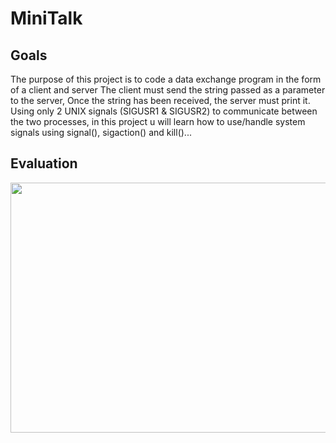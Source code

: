 # MiniTalk
## Goals
The purpose of this project is to code a data exchange program in the form of a client and server The client must send the string passed as a parameter to the server, Once the string has been received, the server must print it.
Using only 2 UNIX signals (SIGUSR1 & SIGUSR2) to communicate between the two processes, in this project u will learn how to use/handle system signals using signal(), sigaction() and kill()...
## Evaluation
<img src="https://imgur.com/a/kJQG0wp" width=900 height=400>

